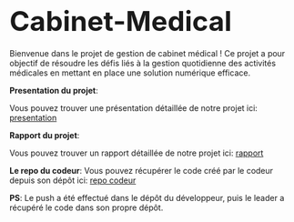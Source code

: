 # <span style="font-size: xxx-large;">**Cabinet-Medical**</span>

Bienvenue dans le projet de gestion de cabinet médical ! Ce projet a pour objectif de résoudre les défis liés à la gestion quotidienne des activités médicales en mettant en place une solution numérique efficace.

**Presentation du projet**:

Vous pouvez trouver une présentation détaillée de notre projet ici: [presentation](https://prezi.com/view/GxQhuDAGrATPG9UtBJA7/)

**Rapport du projet**:

Vous pouvez trouver un rapport détaillée de notre projet ici: [rapport](https://drive.google.com/file/d/1NnwbS2Cmsq8mbPGc3mr9EkuHdylDrnzF/view?usp=drive_link)

**Le repo du codeur**: Vous pouvez récupérer le code créé par le codeur depuis son dépôt ici: [repo codeur](https://github.com/linaIguer/Gestion_Cabinet_Medical/tree/main)

**PS**: Le push a été effectué dans le dépôt du développeur, puis le leader a récupéré le code dans son propre dépôt.

